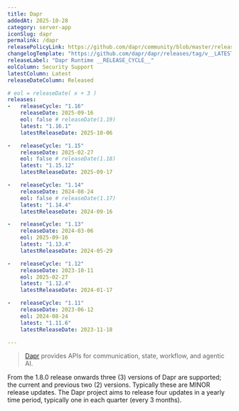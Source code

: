 ```yaml
---
title: Dapr
addedAt: 2025-10-28
category: server-app
iconSlug: dapr
permalink: /dapr
releasePolicyLink: https://github.com/dapr/community/blob/master/release-process.md
changelogTemplate: "https://github.com/dapr/dapr/releases/tag/v__LATEST__"
releaseLabel: "Dapr Runtime __RELEASE_CYCLE__"
eolColumn: Security Support
latestColumn: Latest
releaseDateColumn: Released

# eol = releaseDate( x + 3 )
releases:
-   releaseCycle: "1.16"
    releaseDate: 2025-09-16
    eol: false # releaseDate(1.19)
    latest: "1.16.1"
    latestReleaseDate: 2025-10-06

-   releaseCycle: "1.15"
    releaseDate: 2025-02-27
    eol: false # releaseDate(1.18)
    latest: "1.15.12"
    latestReleaseDate: 2025-09-17

-   releaseCycle: "1.14"
    releaseDate: 2024-08-24
    eol: false # releaseDate(1.17)
    latest: "1.14.4"
    latestReleaseDate: 2024-09-16

-   releaseCycle: "1.13"
    releaseDate: 2024-03-06
    eol: 2025-09-16
    latest: "1.13.4"
    latestReleaseDate: 2024-05-29

-   releaseCycle: "1.12"
    releaseDate: 2023-10-11
    eol: 2025-02-27
    latest: "1.12.4"
    latestReleaseDate: 2024-01-17

-   releaseCycle: "1.11"
    releaseDate: 2023-06-12
    eol: 2024-08-24
    latest: "1.11.6"
    latestReleaseDate: 2023-11-18

---
```


> [Dapr](https://dapr.io) provides APIs for communication, state, workflow, and agentic AI.

From the 1.8.0 release onwards three (3) versions of Dapr are supported; the current and previous two (2) versions. Typically these are MINOR release updates. The Dapr project aims to release four updates in a yearly time period, typically one in each quarter (every 3 months).
